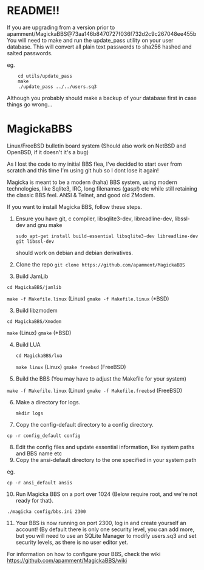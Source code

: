# README!!

If you are upgrading from a version prior to apamment/MagickaBBS@73aa146b8470727f036f732d2c9c267048ee455b You will need to make and run the update_pass utility on your
user database. This will convert all plain text passwords to sha256 hashed and salted passwords.

eg.

		cd utils/update_pass
		make
		./update_pass ../../users.sq3

Although you probably should make a backup of your database first in case things go wrong...

# MagickaBBS
Linux/FreeBSD bulletin board system (Should also work on NetBSD and OpenBSD, if it doesn't it's a bug)

As I lost the code to my initial BBS flea, I've decided to start over from scratch and this time I'm using git hub so I dont
lose it again!

Magicka is meant to be a modern (haha) BBS system, using modern technologies, like Sqlite3, IRC, long filenames (gasp!) etc
while still retaining the classic BBS feel. ANSI & Telnet, and good old ZModem.

If you want to install Magicka BBS, follow these steps.

1. Ensure you have git, c compiler, libsqlite3-dev, libreadline-dev, libssl-dev and gnu make

   `sudo apt-get install build-essential libsqlite3-dev libreadline-dev git libssl-dev`

   should work on debian and debian derivatives.
2. Clone the repo `git clone https://github.com/apamment/MagickaBBS`
3. Build JamLib

  `cd MagickaBBS/jamlib`


  `make -f Makefile.linux` (Linux) `gmake -f Makefile.linux` (*BSD)

3. Build libzmodem

  `cd MagickaBBS/Xmodem`


  `make` (Linux) `gmake` (*BSD)

4. Build LUA

	`cd MagickaBBS/lua`

	`make linux` (Linux) `gmake freebsd` (FreeBSD)

5. Build the BBS (You may have to adjust the Makefile for your system)

  `make -f Makefile.linux` (Linux) `gmake -f Makefile.freebsd` (FreeBSD)

6. Make a directory for logs.

	`mkdir logs`

7. Copy the config-default directory to a config directory.

  `cp -r config_default config`

8. Edit the config files and update essential information, like system paths and BBS name etc
9. Copy the ansi-default directory to the one specified in your system path

  eg.

  `cp -r ansi_default ansis`



10. Run Magicka BBS on a port over 1024 (Below require root, and we're not ready for that).

  `./magicka config/bbs.ini 2300`

11. Your BBS is now running on port 2300, log in and create yourself an account! (By default there is only one security level, you can add more,
but you will need to use an SQLite Manager to modify users.sq3 and set security levels, as there is no user editor yet.

For information on how to configure your BBS, check the wiki https://github.com/apamment/MagickaBBS/wiki
